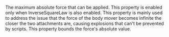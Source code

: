 The maximum absolute force that can be applied. This property is enabled only when InverseSquareLaw is also enabled. This property is mainly used to address the issue that the force of the body mover becomes infinite the closer the two attachments are, causing explosions that can't be prevented by scripts. This property bounds the force's absolute value.